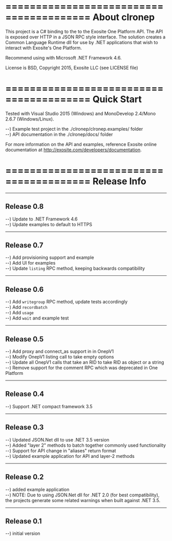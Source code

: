 ========================================
About clronep
========================================
This project is a C# binding to the to the Exosite One Platform API. The API is
exposed over HTTP in a JSON RPC style interface.  The solution creates a Common
Language Runtime dll for use by .NET applications that wish to interact with 
Exosite's One Platform.

Recommend using with Microsoft .NET Framework 4.6.

License is BSD, Copyright 2015, Exosite LLC (see LICENSE file)

========================================
Quick Start
========================================
Tested with Visual Studio 2015 (Windows) and MonoDevelop 2.4/Mono 2.6.7 
(Windows/Linux).

--) Example test project in the ./clronep/clronep.examples/ folder<br>
--) API documentation in the ./clronep/docs/ folder<br>

For more information on the API and examples, reference Exosite online 
documentation at http://exosite.com/developers/documentation.

========================================
Release Info
========================================

----------------------------------------
Release 0.8
----------------------------------------
--) Update to .NET Framework 4.6<br>
--) Update examples to default to HTTPS<br>

----------------------------------------
Release 0.7
----------------------------------------
--) Add provisioning support and example<br>
--) Add UI for examples<br>
--) Update `listing` RPC method, keeping backwards compatibility<br>

----------------------------------------
Release 0.6
----------------------------------------
--) Add `writegroup` RPC method, update tests accordingly<br>
--) Add `recordbatch`<br>
--) Add `usage`<br>
--) Add `wait` and example test<br>

----------------------------------------
Release 0.5
----------------------------------------
--) Add proxy and connect_as support in in OnepV1<br>
--) Modify OnepV1 listing call to take empty options<br>
--) Update all OnepV1 calls that take an RID to take RID as object or a string<br>
--) Remove support for the comment RPC which was deprecated in One Platform<br>

----------------------------------------
Release 0.4
----------------------------------------
--) Support .NET compact framework 3.5<br>

----------------------------------------
Release 0.3
----------------------------------------
--) Updated JSON.Net dll to use .NET 3.5 version<br>
--) Added "layer 2" methods to batch together commonly used functionality<br>
--) Support for API change in "aliases" return format<br>
--) Updated example application for API and layer-2 methods<br>

----------------------------------------
Release 0.2
----------------------------------------
--) added example application<br>
--) NOTE: Due to using JSON.Net dll for .NET 2.0 (for best compatibility), the
    projects generate some related warnings when built against .NET 3.5.<br>

----------------------------------------
Release 0.1
----------------------------------------
--) initial version<br>
